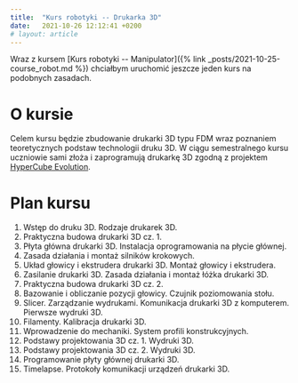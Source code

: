 ```yaml
---
title:  "Kurs robotyki -- Drukarka 3D"
date:   2021-10-26 12:12:41 +0200
# layout: article
---
```

Wraz z kursem [Kurs robotyki -- Manipulator]({% link _posts/2021-10-25-course_robot.md %}) chciałbym uruchomić jeszcze jeden kurs na podobnych zasadach.


# O kursie

Celem kursu będzie zbudowanie drukarki 3D typu FDM wraz poznaniem teoretycznych podstaw technologii druku 3D.
W ciągu semestralnego kursu uczniowie sami złoża i zaprogramują drukarkę 3D zgodną z projektem [HyperCube Evolution](https://www.thingiverse.com/thing:2254103). 

# Plan kursu

1. Wstęp do druku 3D. Rodzaje drukarek 3D.
2. Praktyczna budowa drukarki 3D cz. 1. 
3. Płyta główna drukarki 3D. Instalacja oprogramowania na płycie głównej.
4. Zasada działania i montaż silników krokowych.
5. Układ głowicy i ekstrudera drukarki 3D. Montaż głowicy i ekstrudera.
6. Zasilanie drukarki 3D. Zasada działania i montaż łóżka drukarki 3D.
7. Praktyczna budowa drukarki 3D cz. 2.
8. Bazowanie i obliczanie pozycji głowicy. Czujnik poziomowania stołu.
9. Slicer. Zarządzanie wydrukami. Komunikacja drukarki 3D z komputerem. Pierwsze wydruki 3D.
10. Filamenty. Kalibracja drukarki 3D. 
11. Wprowadzenie do mechaniki. System profili konstrukcyjnych.
12. Podstawy projektowania 3D cz. 1. Wydruki 3D.
13. Podstawy projektowania 3D cz. 2. Wydruki 3D.
14. Programowanie płyty głównej drukarki 3D.
15. Timelapse. Protokoły komunikacji urządzeń drukarki 3D.